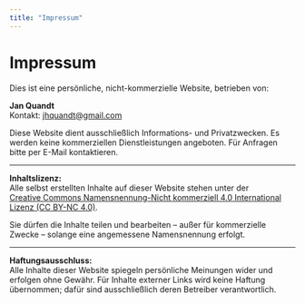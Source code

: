 ```yaml
---
title: "Impressum"
---
```


# Impressum

Dies ist eine persönliche, nicht-kommerzielle Website, betrieben von:

**Jan Quandt**  
Kontakt: jhquandt@gmail.com

Diese Website dient ausschließlich Informations- und Privatzwecken. Es werden keine kommerziellen Dienstleistungen angeboten.
Für Anfragen bitte per E-Mail kontaktieren.

---

**Inhaltslizenz:**  
Alle selbst erstellten Inhalte auf dieser Website stehen unter der  
[Creative Commons Namensnennung-Nicht kommerziell 4.0 International Lizenz (CC BY-NC 4.0)](https://creativecommons.org/licenses/by-nc/4.0/deed.de).

Sie dürfen die Inhalte teilen und bearbeiten – außer für kommerzielle Zwecke – solange eine angemessene Namensnennung erfolgt.

---

**Haftungsausschluss:**  
Alle Inhalte dieser Website spiegeln persönliche Meinungen wider und erfolgen ohne Gewähr. Für Inhalte externer Links wird keine Haftung übernommen; dafür sind ausschließlich deren Betreiber verantwortlich.
